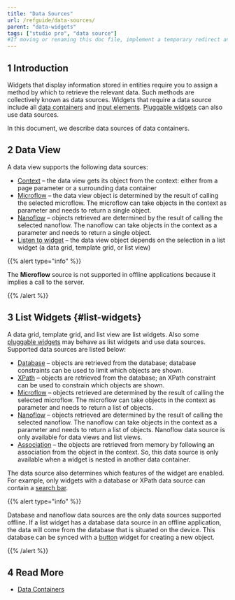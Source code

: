 ```yaml
---
title: "Data Sources"
url: /refguide/data-sources/
parent: "data-widgets"
tags: ["studio pro", "data source"]
#If moving or renaming this doc file, implement a temporary redirect and let the respective team know they should update the URL in the product. See Mapping to Products for more details.
---
```


## 1 Introduction

Widgets that display information stored in entities require you to assign a method by which to retrieve the relevant data. Such methods are collectively known as data sources. Widgets that require a data source include all [data containers](data-widgets) and [input elements](input-widgets). [Pluggable widgets](/apidocs-mxsdk/apidocs/pluggable-widgets) can also use data sources.

In this document, we describe data sources of data containers. 

## 2 Data View

A data view supports the following data sources:

*   [Context](context-source) – the data view gets its object from the context:  either from a page parameter or a surrounding data container
*   [Microflow](microflow-source) – the data view object is determined by the result of calling the selected microflow. The microflow can take objects in the context as parameter and needs to return a single object.
*   [Nanoflow](nanoflow-source) – objects retrieved are determined by the result of calling the selected nanoflow. The nanoflow can take objects in the context as a parameter and needs to return a single object. 
*   [Listen to widget](listen-to-grid-source) – the data view object depends on the selection in a list widget (a data grid, template grid, or list view)

{{% alert type="info" %}}

The **Microflow** source is not supported in offline applications because it implies a call to the server.

{{% /alert %}}

## 3 List Widgets {#list-widgets}

A data grid, template grid, and list view are list widgets. Also some [pluggable widgets](/apidocs-mxsdk/apidocs/pluggable-widgets) may behave as list widgets and use data sources. Supported data sources are listed below:

*   [Database](database-source) – objects are retrieved from the database; database constraints can be used to limit which objects are shown. 
*   [XPath](xpath-source) – objects are retrieved from the database; an XPath constraint can be used to constrain which objects are shown.
*   [Microflow](microflow-source) – objects retrieved are determined by the result of calling the selected microflow. The microflow can take objects in the context as parameter and needs to return a list of objects.
*   [Nanoflow](nanoflow-source) – objects retrieved are determined by the result of calling the selected nanoflow. The nanoflow can take objects in the context as a parameter and needs to return a list of objects. Nanoflow data source is only available for data views and list views. 
*   [Association](association-source) – the objects are retrieved from memory by following an association from the object in the context. So, this data source is only available when a widget is nested in another data container. 

 The data source also determines which features of the widget are enabled. For example, only widgets with a database or XPath data source can contain a [search bar](search-bar).

{{% alert type="info" %}}

Database and nanoflow data sources are the only data sources supported offline. If a list widget has a database data source in an offline application, the data will come from the database that is situated on the device. This database can be synced with a [button](button-properties) widget for creating a new object.

{{% /alert %}}

## 4 Read More

* [Data Containers](data-widgets)
